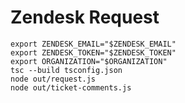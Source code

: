 # Zendesk Request

```terminal
export ZENDESK_EMAIL="$ZENDESK_EMAIL"
export ZENDESK_TOKEN="$ZENDESK_TOKEN"
export ORGANIZATION="$ORGANIZATION"
tsc --build tsconfig.json
node out/request.js
node out/ticket-comments.js
```
